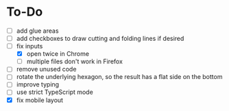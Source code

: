 # To-Do

- [ ] add glue areas
- [ ] add checkboxes to draw cutting and folding lines if desired
- [ ] fix inputs
  - [x] open twice in Chrome
  - [ ] multiple files don't work in Firefox
- [ ] remove unused code
- [ ] rotate the underlying hexagon, so the result has a flat side on the bottom
- [ ] improve typing
- [ ] use strict TypeScript mode
- [x] fix mobile layout
